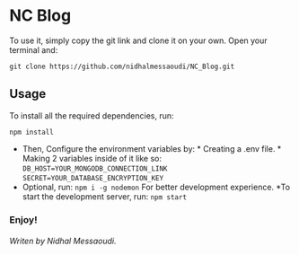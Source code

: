 # NC Blog
To use it, simply copy the git link and clone it on your own. Open your terminal and:

    git clone https://github.com/nidhalmessaoudi/NC_Blog.git


## Usage
To install all the required dependencies, run:

    npm install

* Then, Configure the environment variables by:
            * Creating a .env file.
            * Making 2 variables inside of it like so:   
              `DB_HOST=YOUR_MONGODB_CONNECTION_LINK` 
              `SECRET=YOUR_DATABASE_ENCRYPTION_KEY`
* Optional, run:
 `npm i -g nodemon`
 For better development experience.
 *To start the development server, run:
  `npm start`

 ### Enjoy!

###### Writen by Nidhal Messaoudi.
